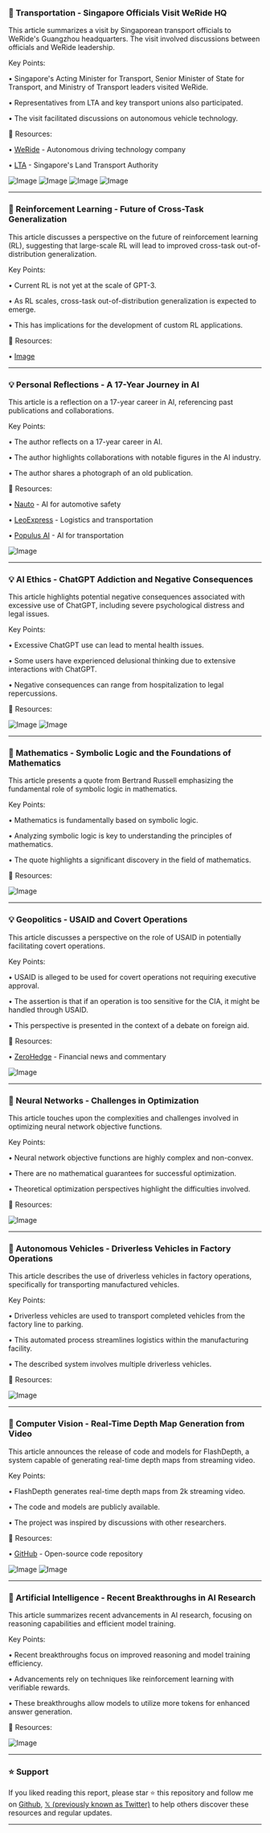 ### 🤖 Transportation - Singapore Officials Visit WeRide HQ

This article summarizes a visit by Singaporean transport officials to WeRide's Guangzhou headquarters.  The visit involved discussions between officials and WeRide leadership.

Key Points:

• Singapore's Acting Minister for Transport, Senior Minister of State for Transport, and Ministry of Transport leaders visited WeRide.

• Representatives from LTA and key transport unions also participated.


• The visit facilitated discussions on autonomous vehicle technology.


🔗 Resources:

• [WeRide](https://x.com/WeRide_ai) - Autonomous driving technology company

• [LTA](https://x.com/LTAsg) - Singapore's Land Transport Authority

![Image](https://pbs.twimg.com/media/Gun2FSnWUAAKflM?format=jpg&name=360x360)
![Image](https://pbs.twimg.com/media/Gun2FSmaQAAgZDt?format=jpg&name=360x360)
![Image](https://pbs.twimg.com/media/Gun2FTJb0AAxAZn?format=jpg&name=360x360)
![Image](https://pbs.twimg.com/media/Gun2C13aQAAJb9t?format=jpg&name=360x360)



---

### 🤖 Reinforcement Learning -  Future of Cross-Task Generalization

This article discusses a perspective on the future of reinforcement learning (RL), suggesting that large-scale RL will lead to improved cross-task out-of-distribution generalization.

Key Points:

• Current RL is not yet at the scale of GPT-3.

•  As RL scales, cross-task out-of-distribution generalization is expected to emerge.


• This has implications for the development of custom RL applications.



🔗 Resources:

• [Image](https://pbs.twimg.com/media/GuoGoQxaUAA1Uxi?format=jpg&name=small)


---

### 💡  Personal Reflections -  A 17-Year Journey in AI

This article is a reflection on a 17-year career in AI, referencing past publications and collaborations.

Key Points:

•  The author reflects on a 17-year career in AI.

• The author highlights collaborations with notable figures in the AI industry.


•  The author shares a photograph of an old publication.



🔗 Resources:

• [Nauto](https://x.com/NautoInc) -  AI for automotive safety

• [LeoExpress](https://x.com/leoexpress) - Logistics and transportation

• [Populus AI](https://x.com/populus_ai) - AI for transportation

![Image](https://pbs.twimg.com/media/GupLTVVbQAAqLNj?format=jpg&name=small)


---

### 💡  AI Ethics - ChatGPT Addiction and Negative Consequences

This article highlights potential negative consequences associated with excessive use of ChatGPT, including severe psychological distress and legal issues.

Key Points:

•  Excessive ChatGPT use can lead to mental health issues.

• Some users have experienced delusional thinking due to extensive interactions with ChatGPT.


•  Negative consequences can range from hospitalization to legal repercussions.


🔗 Resources:

![Image](https://pbs.twimg.com/media/Guk1MezWIAAs8RT?format=jpg&name=small)
![Image](https://pbs.twimg.com/media/Grw0lfvXsAAJxDq?format=jpg&name=240x240)


---

### 🤖 Mathematics -  Symbolic Logic and the Foundations of Mathematics

This article presents a quote from Bertrand Russell emphasizing the fundamental role of symbolic logic in mathematics.

Key Points:

•  Mathematics is fundamentally based on symbolic logic.

• Analyzing symbolic logic is key to understanding the principles of mathematics.


• The quote highlights a significant discovery in the field of mathematics.



🔗 Resources:

![Image](https://pbs.twimg.com/media/Guhj8gTXMAAjVeE?format=jpg&name=small)


---

### 💡 Geopolitics -  USAID and Covert Operations

This article discusses a perspective on the role of USAID in potentially facilitating covert operations.

Key Points:

•  USAID is alleged to be used for covert operations not requiring executive approval.

•  The assertion is that if an operation is too sensitive for the CIA, it might be handled through USAID.


• This perspective is presented in the context of a debate on foreign aid.



🔗 Resources:

• [ZeroHedge](https://x.com/zerohedge) - Financial news and commentary


![Image](https://pbs.twimg.com/amplify_video_thumb/1939109909179539456/img/9xHn4TiCLI2D8wdk.jpg)


---

### 🤖  Neural Networks -  Challenges in Optimization

This article touches upon the complexities and challenges involved in optimizing neural network objective functions.

Key Points:

• Neural network objective functions are highly complex and non-convex.

• There are no mathematical guarantees for successful optimization.


•  Theoretical optimization perspectives highlight the difficulties involved.



🔗 Resources:

![Image](https://pbs.twimg.com/media/GukSD2TWQAA6D7O?format=jpg&name=small)


---

### 🚀 Autonomous Vehicles - Driverless Vehicles in Factory Operations

This article describes the use of driverless vehicles in factory operations, specifically for transporting manufactured vehicles.

Key Points:

• Driverless vehicles are used to transport completed vehicles from the factory line to parking.

• This automated process streamlines logistics within the manufacturing facility.


• The described system involves multiple driverless vehicles.


🔗 Resources:

![Image](https://pbs.twimg.com/amplify_video_thumb/1938893934660386816/img/GOcwDyiKppiWPAeq.jpg)


---

### 🚀 Computer Vision -  Real-Time Depth Map Generation from Video

This article announces the release of code and models for FlashDepth, a system capable of generating real-time depth maps from streaming video.

Key Points:

• FlashDepth generates real-time depth maps from 2k streaming video.

• The code and models are publicly available.


• The project was inspired by discussions with other researchers.


🔗 Resources:

• [GitHub](https://github.com/) - Open-source code repository

![Image](https://pbs.twimg.com/amplify_video_thumb/1938750533608841219/img/oLNusjIaGqZCkVTr.jpg)
![Image](https://pbs.twimg.com/amplify_video_thumb/1938733268737605635/img/oROqHajVz9-y8w-5?format=jpg&name=240x240)


---

### 🤖 Artificial Intelligence - Recent Breakthroughs in AI Research

This article summarizes recent advancements in AI research, focusing on reasoning capabilities and efficient model training.

Key Points:

•  Recent breakthroughs focus on improved reasoning and model training efficiency.

• Advancements rely on techniques like reinforcement learning with verifiable rewards.


•  These breakthroughs allow models to utilize more tokens for enhanced answer generation.


🔗 Resources:

![Image](https://pbs.twimg.com/media/GuepmZcW0AAImAI?format=jpg&name=small)


---

### ⭐️ Support

If you liked reading this report, please star ⭐️ this repository and follow me on [Github](https://github.com/Drix10), [𝕏 (previously known as Twitter)](https://x.com/DRIX_10_) to help others discover these resources and regular updates.

---